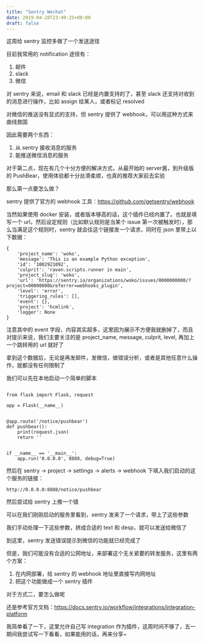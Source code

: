 ```yaml
---
title: "Sentry Wechat"
date: 2019-04-28T23:49:25+08:00
draft: false
---
```


这周给 sentry 监控多做了一个发送途径

目前我常用的 notification 途径有：
1. 邮件
2. slack
3. 微信

对 sentry 来说，email 和 slack 已经是内置支持的了，甚至 slack 还支持对收到的消息进行操作，比如 assign 给某人，或者标记 resolved

对微信的推送没有显式的支持，但 sentry 提供了 webhook，可以用这种方式来曲线救国

因此需要两个东西：
1. 从 sentry 接收消息的服务
2. 能推送微信消息的服务

对于第二点，现在有几个十分方便的解决方式，从最开始的 server酱，到升级版的 PushBear，使用体验都十分丝滑柔顺，也真的推荐大家前去实验

那么第一点要怎么做？

sentry 提供了官方的 webhook 工具：https://github.com/getsentry/webhook

当然如果使用 docker 安装，或者版本够高的话，这个插件已经内置了。也就是填写一个 url，然后设定规则（比如默认规则是当某个 issue 第一次被触发时），那么当满足这个规则时，sentry 就会往这个链接发一个请求，同时在 json 里带上以下数据：

```
{
    'project_name': 'woko',
    'message': 'This is an example Python exception',
    'id': '1002921092',
    'culprit': 'raven.scripts.runner in main',
    'project_slug': 'woko',
    'url': 'https://sentry.io/organizations/woko/issues/0000000000/?project=00000000&referrer=webhooks_plugin',
    'level': 'error',
    'triggering_rules': [],
    'event': {},
    'project': 'hcmlink',
    'logger': None
}
```

注意其中的 event 字段，内容其实超多，这里因为展示不方便我就删掉了，而且对提示来说，我们主要关注的是 project_name, message, culprit, level, 再加上一个跳转用的 url 就好了

拿到这个数据后，无论是再发邮件，发微信，做错误分析，或者是其他任意什么操作，就都没有任何限制了

我们可以先在本地启动一个简单的脚本

```

from flask import Flask, request

app = Flask(__name__)


@app.route('/notice/pushbear')
def pushbear():
    print(request.json)
    return ''


if __name__ == '__main__':
    app.run('0.0.0.0', 8888, debug=True)

```

然后在 sentry -> project -> settings -> alerts -> webhook 下填入我们启动的这个服务的链接：

```
http://0.0.0.0:8888/notice/pushbear
```

然后尝试给 sentry 上推一个错

可以在我们刚刚启动的服务里看到，sentry 发来了一个请求，带上了这些参数

我们手动处理一下这些参数，拼成合适的 text 和 desp，就可以发送给微信了

到这里，sentry 发送错误提示到微信的功能就已经完成了

但是，我们可能没有合适的公网地址，来部署这个无关紧要的转发服务，这里有两个方案：
1. 在内网部署，给 sentry 的 webhook 地址里直接写内网地址
2. 把这个功能做成一个 sentry 插件

对于方式二，要怎么做呢

还是参考官方文档：https://docs.sentry.io/workflow/integrations/integration-platform

我简单看了一下，这里允许自己写 integration 作为插件，这周时间不够了，五一期间我尝试写一下看看，如果能用的话，再来分享~
